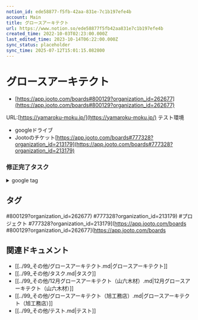```yaml
---
notion_id: ede58877-f5fb-42aa-831e-7c1b197efe4b
account: Main
title: グロースアーキテクト
url: https://www.notion.so/ede58877f5fb42aa831e7c1b197efe4b
created_time: 2022-10-03T02:23:00.000Z
last_edited_time: 2023-10-14T06:22:00.000Z
sync_status: placeholder
sync_time: 2025-07-12T15:01:15.082800
---
```

# グロースアーキテクト

  - [https://app.jooto.com/boards#800129?organization_id=262677](https://app.jooto.com/boards#800129?organization_id=262677)
  
  URL:[https://yamaroku-moku.jp/](https://yamaroku-moku.jp/)
  テスト環境
  - googleドライブ
  - Jootoのチケット[https://app.jooto.com/boards#777328?organization_id=213179](https://app.jooto.com/boards#777328?organization_id=213179)
  ### 修正完了タスク
  
  <details>
  <summary>google tag</summary>
  </details>
  

## タグ

#800129?organization_id=262677) #777328?organization_id=213179) #プロジェクト #777328?organization_id=213179](https://app.jooto.com/boards #800129?organization_id=262677](https://app.jooto.com/boards 

## 関連ドキュメント

- [[../99_その他/グロースアーキテクト.md|グロースアーキテクト]]
- [[../99_その他/タスク.md|タスク]]
- [[../99_その他/12月グロースアーキテクト（山六木材）.md|12月グロースアーキテクト（山六木材）]]
- [[../99_その他/グロースアーキテクト（旭工務店）.md|グロースアーキテクト（旭工務店）]]
- [[../99_その他/テスト.md|テスト]]
